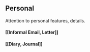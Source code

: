 ## Personal

Attention to personal features, details.

#### [[Informal Email, Letter]]

#### [[Diary, Journal]]